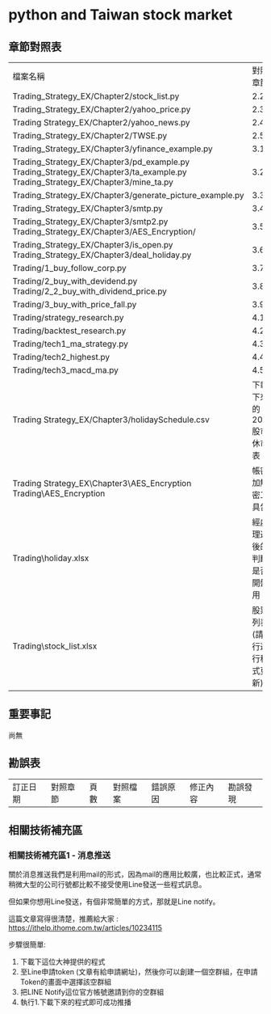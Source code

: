 # python and  Taiwan stock market 

## 章節對照表
<table>
    <tr>
        <td>檔案名稱</td>
        <td>對照章節</td>
    </tr>
 
 <tr>
        <td>Trading_Strategy_EX/Chapter2/stock_list.py</td>
        <td>2.2</td>
    </tr>
 
 <tr>
        <td>Trading_Strategy_EX/Chapter2/yahoo_price.py</td>
        <td>2.3</td>
    </tr>
 
 <tr>
        <td>Trading Strategy_EX/Chapter2/yahoo_news.py</td>
        <td>2.4</td>
    </tr>
 
 <tr>
        <td>Trading_Strategy_EX/Chapter2/TWSE.py</td>
        <td>2.5</td>
    </tr>
 
 <tr>
        <td>Trading_Strategy_EX/Chapter3/yfinance_example.py</td>
        <td>3.1</td>
    </tr>
 
 <tr>
        <td>Trading_Strategy_EX/Chapter3/pd_example.py <br> Trading_Strategy_EX/Chapter3/ta_example.py <br> Trading_Strategy_EX/Chapter3/mine_ta.py</td>
        <td>3.2</td>
    </tr>
 
 <tr>
        <td>Trading_Strategy_EX/Chapter3/generate_picture_example.py</td>
        <td>3.3</td>
    </tr>
 
 <tr>
        <td>Trading_Strategy_EX/Chapter3/smtp.py</td>
        <td>3.4</td>
    </tr>
 
 <tr>
        <td>Trading_Strategy_EX/Chapter3/smtp2.py <br> Trading_Strategy_EX/Chapter3/AES_Encryption/</td>
        <td>3.5</td>
    </tr>
 
 <tr>
        <td>Trading_Strategy_EX/Chapter3/is_open.py <br> Trading_Strategy_EX/Chapter3/deal_holiday.py </td>
        <td>3.6</td>
    </tr>
 
 <tr>
        <td>Trading/1_buy_follow_corp.py</td>
        <td>3.7</td>
    </tr>
    
 <tr>
        <td>Trading/2_buy_with_devidend.py <br> Trading/2_2_buy_with_dividend_price.py</td>
        <td>3.8</td>
    </tr>

<tr>
    <td>Trading/3_buy_with_price_fall.py</td>
    <td>3.9</td>
</tr>

<tr>
    <td>Trading/strategy_research.py</td>
    <td>4.1</td>
</tr>

<tr>
    <td>Trading/backtest_research.py</td>
    <td>4.2</td>
</tr>

<tr>
    <td>Trading/tech1_ma_strategy.py</td>
    <td>4.3</td>
</tr>

<tr>
    <td>Trading/tech2_highest.py</td>
    <td>4.4</td>
</tr>

<tr>
    <td>Trading/tech3_macd_ma.py</td>
    <td>4.5</td>
</tr>

<tr>
    <td>Trading Strategy_EX/Chapter3/holidaySchedule.csv</td>
    <td>下載下來的2021股市休市表</td>
</tr>

<tr>
    <td>Trading Strategy_EX\Chapter3\AES_Encryption <br> Trading\AES_Encryption </td>
    <td>帳密加解密工具包</td>
</tr>

<tr>
    <td>Trading\holiday.xlsx</td>
    <td>經處理過後的判斷是否開盤用</td>
</tr>

<tr>
    <td>Trading\stock_list.xlsx</td>
    <td>股票列表(請自行運行程式更新)</td>
</tr>
</table>


## 重要事記
尚無

## 勘誤表
<table>
    <tr>
        <td>訂正日期</td>
        <td>對照章節</td>
        <td>頁數</td>
        <td>對照檔案</td>
        <td>錯誤原因</td>
        <td>修正內容</td>
        <td>勘誤發現</td>
    </tr>
 
</table>

## 相關技術補充區
### 相關技術補充區1 - 消息推送
關於消息推送我們是利用mail的形式，因為mail的應用比較廣，也比較正式，通常稍微大型的公司行號都比較不接受使用Line發送一些程式訊息。

但如果你想用Line發送，有個非常簡單的方式，那就是Line notify。

這篇文章寫得很清楚，推薦給大家 : https://ithelp.ithome.com.tw/articles/10234115

步驟很簡單:
1. 下載下這位大神提供的程式
2. 至Line申請token (文章有給申請網址)，然後你可以創建一個空群組，在申請Token的畫面中選擇該空群組
3. 把LINE Notify這位官方帳號邀請到你的空群組
4. 執行1.下載下來的程式即可成功推播
